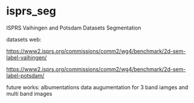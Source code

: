 # isprs_seg
ISPRS Vaihingen and Potsdam Datasets Segmentation

datasets web: 

https://www2.isprs.org/commissions/comm2/wg4/benchmark/2d-sem-label-vaihingen/

https://www2.isprs.org/commissions/comm2/wg4/benchmark/2d-sem-label-potsdam/

future works:
albumentations data augumentation for 3 band iamges and multi band images


